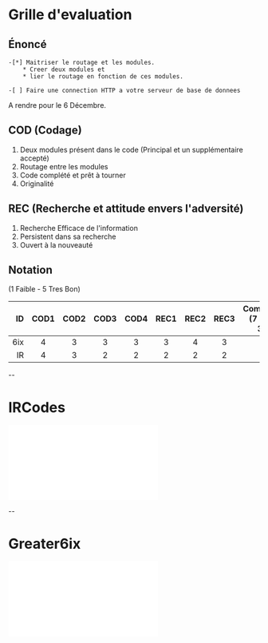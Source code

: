 # Grille d'evaluation


## Énoncé
    -[*] Maitriser le routage et les modules.
        * Creer deux modules et
        * lier le routage en fonction de ces modules.

    -[ ] Faire une connection HTTP a votre serveur de base de donnees

A rendre pour le 6 Décembre.

## COD (Codage)

1. Deux modules présent dans le code (Principal et un supplémentaire accepté)
2. Routage entre les modules
3. Code complété et prêt à tourner
4. Originalité

## REC (Recherche et attitude envers l'adversité)

1. Recherche Efficace de l'information
2. Persistent dans sa recherche
3. Ouvert à la nouveauté

## Notation 

(1 Faible - 5 Tres Bon)

| ID  |COD1|COD2|COD3|COD4|REC1|REC2|REC3|  Comments    (7 * 5 = 35)             |
|----:|:--:|:--:|:--:|:--:|:--:|:--:|:--:|---------------------------------------|  
| 6ix | 4  | 3  | 3  |  3 |  3 | 4  |  3 |                                       |  
| IR  | 4  | 3  | 2  |  2 |  2 | 2  |  2 |                                       |  

--

# IRCodes

![=> IDCodes Copie D'écrans](IRCodes.md)

--

# Greater6ix

![=> Greater6ix Copie D'écrans](Greater6ix.md)
